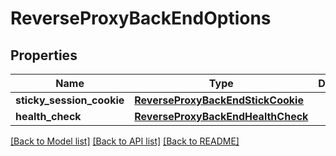 # ReverseProxyBackEndOptions

## Properties
Name | Type | Description | Notes
------------ | ------------- | ------------- | -------------
**sticky_session_cookie** | [**ReverseProxyBackEndStickCookie**](ReverseProxyBackEndStickCookie.md) |  | [optional] 
**health_check** | [**ReverseProxyBackEndHealthCheck**](ReverseProxyBackEndHealthCheck.md) |  | [optional] 

[[Back to Model list]](../README.md#documentation-for-models) [[Back to API list]](../README.md#documentation-for-api-endpoints) [[Back to README]](../README.md)


